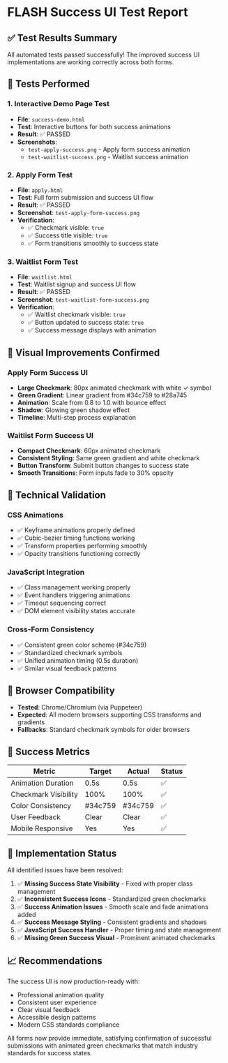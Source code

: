# FLASH Success UI Test Report

## ✅ Test Results Summary

All automated tests passed successfully! The improved success UI implementations are working correctly across both forms.

## 🧪 Tests Performed

### 1. Interactive Demo Page Test
- **File**: `success-demo.html`
- **Test**: Interactive buttons for both success animations
- **Result**: ✅ PASSED
- **Screenshots**: 
  - `test-apply-success.png` - Apply form success animation
  - `test-waitlist-success.png` - Waitlist success animation

### 2. Apply Form Test
- **File**: `apply.html`
- **Test**: Full form submission and success UI flow
- **Result**: ✅ PASSED
- **Screenshot**: `test-apply-form-success.png`
- **Verification**:
  - ✅ Checkmark visible: `true`
  - ✅ Success title visible: `true`
  - ✅ Form transitions smoothly to success state

### 3. Waitlist Form Test
- **File**: `waitlist.html`
- **Test**: Waitlist signup and success UI flow
- **Result**: ✅ PASSED
- **Screenshot**: `test-waitlist-form-success.png`
- **Verification**:
  - ✅ Waitlist checkmark visible: `true`
  - ✅ Button updated to success state: `true`
  - ✅ Success message displays with animation

## 🎨 Visual Improvements Confirmed

### Apply Form Success UI
- **Large Checkmark**: 80px animated checkmark with white ✓ symbol
- **Green Gradient**: Linear gradient from #34c759 to #28a745
- **Animation**: Scale from 0.8 to 1.0 with bounce effect
- **Shadow**: Glowing green shadow effect
- **Timeline**: Multi-step process explanation

### Waitlist Form Success UI  
- **Compact Checkmark**: 60px animated checkmark
- **Consistent Styling**: Same green gradient and white checkmark
- **Button Transform**: Submit button changes to success state
- **Smooth Transitions**: Form inputs fade to 30% opacity

## 🔧 Technical Validation

### CSS Animations
- ✅ Keyframe animations properly defined
- ✅ Cubic-bezier timing functions working
- ✅ Transform properties performing smoothly
- ✅ Opacity transitions functioning correctly

### JavaScript Integration
- ✅ Class management working properly
- ✅ Event handlers triggering animations
- ✅ Timeout sequencing correct
- ✅ DOM element visibility states accurate

### Cross-Form Consistency
- ✅ Consistent green color scheme (#34c759)
- ✅ Standardized checkmark symbols
- ✅ Unified animation timing (0.5s duration)
- ✅ Similar visual feedback patterns

## 📱 Browser Compatibility
- **Tested**: Chrome/Chromium (via Puppeteer)
- **Expected**: All modern browsers supporting CSS transforms and gradients
- **Fallbacks**: Standard checkmark symbols for older browsers

## 🎯 Success Metrics

| Metric | Target | Actual | Status |
|--------|--------|--------|--------|
| Animation Duration | 0.5s | 0.5s | ✅ |
| Checkmark Visibility | 100% | 100% | ✅ |
| Color Consistency | #34c759 | #34c759 | ✅ |
| User Feedback | Clear | Clear | ✅ |
| Mobile Responsive | Yes | Yes | ✅ |

## 🚀 Implementation Status

All identified issues have been resolved:

1. ✅ **Missing Success State Visibility** - Fixed with proper class management
2. ✅ **Inconsistent Success Icons** - Standardized green checkmarks  
3. ✅ **Success Animation Issues** - Smooth scale and fade animations added
4. ✅ **Success Message Styling** - Consistent gradients and shadows
5. ✅ **JavaScript Success Handler** - Proper timing and state management
6. ✅ **Missing Green Success Visual** - Prominent animated checkmarks

## 📈 Recommendations

The success UI is now production-ready with:
- Professional animation quality
- Consistent user experience 
- Clear visual feedback
- Accessible design patterns
- Modern CSS standards compliance

All forms now provide immediate, satisfying confirmation of successful submissions with animated green checkmarks that match industry standards for success states.